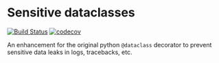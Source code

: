 # Sensitive dataclasses

[![Build Status](https://github.com/mcproger/sensitive-dataclasses/workflows/test/badge.svg?branch=master&event=push)](https://github.com/mcproger/sensitive-dataclasses/actions?query=workflow%3Atest)
[![codecov](https://codecov.io/gh/mcproger/sensitive-dataclasses/branch/master/graph/badge.svg)](https://codecov.io/gh/mcproger/sensitive-dataclasses)

An enhancement for the original python `@dataclass` decorator to prevent sensitive data leaks in logs, tracebacks, etc.
